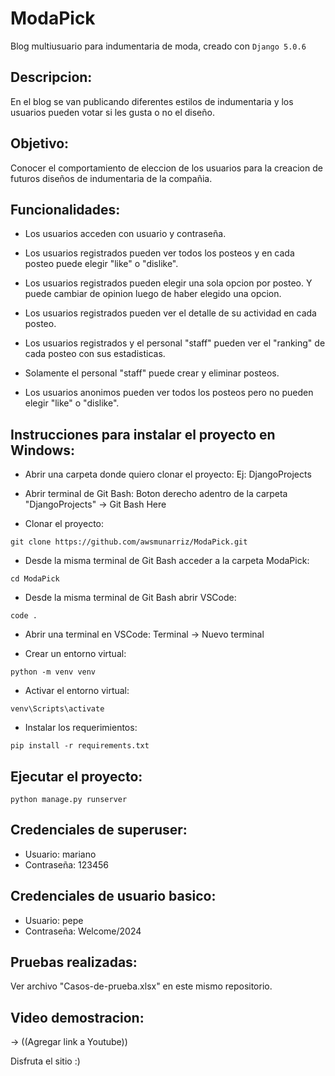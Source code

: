 # ModaPick

Blog multiusuario para indumentaria de moda, creado con ```Django 5.0.6```


## Descripcion:

En el blog se van publicando diferentes estilos de indumentaria y los usuarios pueden votar si les gusta o no el diseño.


## Objetivo:

Conocer el comportamiento de eleccion de los usuarios para la creacion de futuros diseños de indumentaria de la compañia.


## Funcionalidades:

- Los usuarios acceden con usuario y contraseña.

- Los usuarios registrados pueden ver todos los posteos y en cada posteo puede elegir "like" o "dislike".

- Los usuarios registrados pueden elegir una sola opcion por posteo. Y puede cambiar de opinion luego de haber elegido una opcion.

- Los usuarios registrados pueden ver el detalle de su actividad en cada posteo.

- Los usuarios registrados y el personal "staff" pueden ver el "ranking" de cada posteo con sus estadisticas.

- Solamente el personal "staff" puede crear y eliminar posteos.

- Los usuarios anonimos pueden ver todos los posteos pero no pueden elegir "like" o "dislike".


## Instrucciones para instalar el proyecto en Windows:

- Abrir una carpeta donde quiero clonar el proyecto:
Ej: DjangoProjects

- Abrir terminal de Git Bash:
Boton derecho adentro de la carpeta "DjangoProjects" -> Git Bash Here

- Clonar el proyecto:
```
git clone https://github.com/awsmunarriz/ModaPick.git
```

- Desde la misma terminal de Git Bash acceder a la carpeta ModaPick:
```
cd ModaPick
```

- Desde la misma terminal de Git Bash abrir VSCode:
```
code .
```

- Abrir una terminal en VSCode:
Terminal -> Nuevo terminal

- Crear un entorno virtual:
```
python -m venv venv
```

- Activar el entorno virtual:
```
venv\Scripts\activate
```

- Instalar los requerimientos:
```
pip install -r requirements.txt
```


## Ejecutar el proyecto:
```
python manage.py runserver
```


## Credenciales de superuser:
- Usuario: mariano
- Contraseña: 123456


## Credenciales de usuario basico:
- Usuario: pepe
- Contraseña: Welcome/2024


## Pruebas realizadas:

Ver archivo "Casos-de-prueba.xlsx" en este mismo repositorio.

## Video demostracion:

-> ((Agregar link a Youtube))


Disfruta el sitio :)